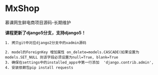 # MxShop
慕课网生鲜电商项目源码-长期维护

**课程更新了django5分支，支持django5！**
	
	1. 拷贝git中对应django2分支中的xadmin源码
	
    2. model的ForeignKey 增加属性 on_delete=models.CASCADE(如果设置为models.SET_NULL 则该字段必须设置为null=True, blank=True
	3. 确保在settings中的installed_apps中第一行添加  'django.contrib.admin',
    4. 安装依赖包pip install requests
	